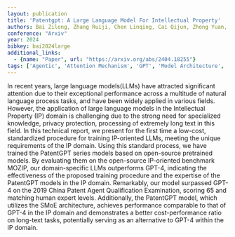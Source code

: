 ```yaml
---
layout: publication
title: 'Patentgpt: A Large Language Model For Intellectual Property'
authors: Bai Zilong, Zhang Ruiji, Chen Linqing, Cai Qijun, Zhong Yuan, Wang Cong, Fang Yan, Fang Jie, Sun Jing, Wang Weikuan, Zhou Lizhi, Hua Haoran, Qiu Tian, Wang Chaochao, Sun Cheng, Lu Jianping, Wang Yixin, Xia Yubin, Hu Meng, Liu Haowen, Xu Peng, Xu Licong, Bian Fu, Gu Xiaolong, Zhang Lisha, Wang Weilei, Tu Changyang
conference: "Arxiv"
year: 2024
bibkey: bai2024large
additional_links:
  - {name: "Paper", url: "https://arxiv.org/abs/2404.18255"}
tags: ['Agentic', 'Attention Mechanism', 'GPT', 'Model Architecture', 'Training Techniques', 'Uncategorized']
---
```

In recent years, large language models(LLMs) have attracted significant
attention due to their exceptional performance across a multitude of natural
language process tasks, and have been widely applied in various fields.
However, the application of large language models in the Intellectual Property
(IP) domain is challenging due to the strong need for specialized knowledge,
privacy protection, processing of extremely long text in this field. In this
technical report, we present for the first time a low-cost, standardized
procedure for training IP-oriented LLMs, meeting the unique requirements of the
IP domain. Using this standard process, we have trained the PatentGPT series
models based on open-source pretrained models. By evaluating them on the
open-source IP-oriented benchmark MOZIP, our domain-specific LLMs outperforms
GPT-4, indicating the effectiveness of the proposed training procedure and the
expertise of the PatentGPT models in the IP domain. Remarkably, our model
surpassed GPT-4 on the 2019 China Patent Agent Qualification Examination,
scoring 65 and matching human expert levels. Additionally, the PatentGPT model,
which utilizes the SMoE architecture, achieves performance comparable to that
of GPT-4 in the IP domain and demonstrates a better cost-performance ratio on
long-text tasks, potentially serving as an alternative to GPT-4 within the IP
domain.

